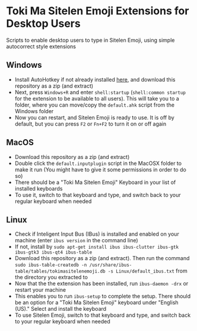 # Toki Ma Sitelen Emoji Extensions for Desktop Users
Scripts to enable desktop users to type in Sitelen Emoji, using simple autocorrect style extensions

## Windows
- Install AutoHotkey if not already installed [here](https://www.autohotkey.com/), and download this repository as a zip (and extract)
- Next, press `Windows+R` and enter `shell:startup` (`shell:common startup` for the extension to be available to all users). This will take you to a folder, where you can move/copy the `default.ahk` script from the Windows folder
- Now you can restart, and Sitelen Emoji is ready to use. It is off by default, but you can press `F2` or `Fn+F2` to turn it on or off again

## MacOS
- Download this repository as a zip (and extract)
- Double click the `default.inputplugin` script in the MacOSX folder to make it run (You might have to give it some permissions in order to do so)
- There should be a "Toki Ma Sitelen Emoji" Keyboard in your list of installed keyboards
- To use it, switch to that keyboard and type, and switch back to your regular keyboard when needed

## Linux
- Check if Inteligent Input Bus (IBus) is installed and enabled on your machine (enter `ibus version` in the command line)
- If not, install by `sudo apt-get install ibus ibus-clutter ibus-gtk ibus-gtk3 ibus-qt4 ibus-table`
- Download this repository as a zip (and extract). Then run the command `sudo ibus-table-createdb -n /usr/share/ibus-table/tables/tokimasitelenemoji.db -s Linux/default_ibus.txt` from the directory you extracted to
- Now that the the extension has been installed, run `ibus-daemon -drx` or restart your machine
- This enables you to run `ibus-setup` to complete the setup. There should be an option for a "Toki Ma Sitelen Emoji" keyboard under "English (US)." Select and install the keyboard
- To use Sitelen Emoji, switch to that keyboard and type, and switch back to your regular keyboard when needed
